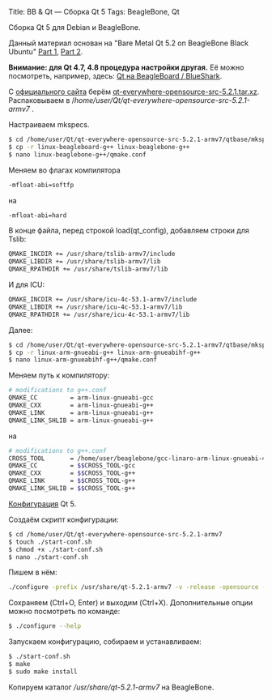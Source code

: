 Title: BB & Qt — Сборка Qt 5
Tags: BeagleBone, Qt

Сборка Qt 5 для Debian и BeagleBone.

Данный материал основан на "Bare Metal Qt 5.2 on BeagleBone Black Ubuntu" [Part 1](http://armsdr.blogspot.ru/2014/01/bare-metal-qt-52-on-beaglebone-black.html?showComment=1405048695791#c8161014580628478124), [Part 2](http://armsdr.blogspot.ru/2014/01/bare-metal-qt-52-on-beaglebone-black_10.html).

**Внимание: для Qt 4.7, 4.8 процедура настройки другая.**
Её можно посмотреть, например, здесь: [Qt на BeagleBoard / BlueShark](http://we.easyelectronics.ru/rcdimon/qt-na-beagleboard---blueshark.html).

С [официального сайта](http://download.qt-project.org/) берём [qt-everywhere-opensource-src-5.2.1.tar.xz](http://download.qt-project.org/official_releases/qt/5.2/5.2.1/single/qt-everywhere-opensource-src-5.2.1.tar.xz).\
Распаковываем в /<i>home/user/Qt/qt-everywhere-opensource-src-5.2.1-armv7</i> .

Настраиваем mkspecs.
```bash
$ cd /home/user/Qt/qt-everywhere-opensource-src-5.2.1-armv7/qtbase/mkspecs/devices
$ cp -r linux-beagleboard-g++ linux-beaglebone-g++
$ nano linux-beaglebone-g++/qmake.conf
```

Меняем во флагах компилятора
```bash
-mfloat-abi=softfp
```
на
```bash
-mfloat-abi=hard
```

В конце файла, перед строкой load(qt_config), добавляем строки для Tslib:
```bash
QMAKE_INCDIR += /usr/share/tslib-armv7/include
QMAKE_LIBDIR += /usr/share/tslib-armv7/lib
QMAKE_RPATHDIR += /usr/share/tslib-armv7/lib
```

И для ICU:
```bash
QMAKE_INCDIR += /usr/share/icu-4c-53.1-armv7/include
QMAKE_LIBDIR += /usr/share/icu-4c-53.1-armv7/lib
QMAKE_RPATHDIR += /usr/share/icu-4c-53.1-armv7/lib
```

Далее:
```bash
$ cd /home/user/Qt/qt-everywhere-opensource-src-5.2.1-armv7/qtbase/mkspecs
$ cp -r linux-arm-gnueabi-g++ linux-arm-gnueabihf-g++
$ nano linux-arm-gnueabihf-g++/qmake.conf
```

Меняем путь к компилятору:
```bash
# modifications to g++.conf
QMAKE_CC         = arm-linux-gnueabi-gcc
QMAKE_CXX        = arm-linux-gnueabi-g++
QMAKE_LINK       = arm-linux-gnueabi-g++
QMAKE_LINK_SHLIB = arm-linux-gnueabi-g++
```
на
```bash
# modifications to g++.conf
CROSS_TOOL       = /home/user/beaglebone/gcc-linaro-arm-linux-gnueabi-4.8-2014.03_linux/bin/arm-linux-gnueabihf
QMAKE_CC         = $$CROSS_TOOL-gcc
QMAKE_CXX        = $$CROSS_TOOL-g++
QMAKE_LINK       = $$CROSS_TOOL-g++
QMAKE_LINK_SHLIB = $$CROSS_TOOL-g++
```
[Конфигурация](http://qt-project.org/doc/qt-5/configure-options.html) Qt 5.

Создаём скрипт конфигурации:
```bash
$ cd /home/user/Qt/qt-everywhere-opensource-src-5.2.1-armv7
$ touch ./start-conf.sh
$ chmod +x ./start-conf.sh
$ nano ./start-conf.sh
```
Пишем в нём:
```bash
./configure -prefix /usr/share/qt-5.2.1-armv7 -v -release -opensource -confirm-license -no-largefile -no-accessibility -nomake examples -nomake tests -qt-sql-sqlite -plugin-sql-sqlite -qt-zlib -no-gif -qt-libpng -qt-libjpeg -no-nis -no-eglfs -qpa linuxfb -no-cups -tslib -icu -xplatform linux-arm-gnueabihf-g++ -device linux-beaglebone-g++ -device-option CROSS_COMPILE=/home/user/beaglebone/gcc-linaro-arm-linux-gnueabi-4.8-2014.03_linux/bin/arm-linux-gnueabihf- -qt-pcre
```

Сохраняем (Ctrl+O, Enter) и выходим (Ctrl+X).
Дополнительные опции можно посмотреть по команде:
```bash
$ ./configure --help
```

Запускаем конфигурацию, собираем и устанавливаем:
```bash
$ ./start-conf.sh
$ make
$ sudo make install
```

Копируем каталог <i>/usr/share/qt-5.2.1-armv7</i> на BeagleBone.